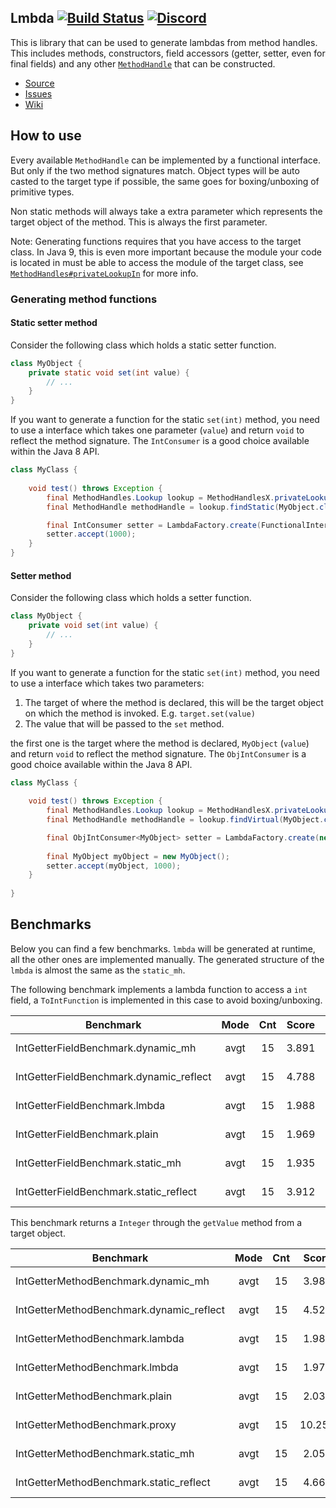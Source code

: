 ## Lmbda [![Build Status](https://travis-ci.org/LanternPowered/Lmbda.svg?branch=master)](https://travis-ci.org/LanternPowered/Lmbda) [![Discord](https://img.shields.io/badge/chat-on%20discord-6E85CF.svg)](https://discord.gg/ArSrsuU)

This is library that can be used to generate lambdas from method handles. This includes methods, constructors, field accessors (getter, setter, even for final fields) and any other [`MethodHandle`] that can be constructed.

* [Source]
* [Issues]
* [Wiki]

[Source]: https://github.com/LanternPowered/Lmbda
[Issues]: https://github.com/LanternPowered/Lmbda/issues
[Wiki]: https://github.com/LanternPowered/Lmbda/wiki

[`MethodHandle`]: https://docs.oracle.com/javase/10/docs/api/java/lang/invoke/MethodHandle.html
[`MethodHandles#privateLookupIn`]: https://docs.oracle.com/javase/10/docs/api/java/lang/invoke/MethodHandles.html#privateLookupIn(java.lang.Class,java.lang.invoke.MethodHandles.Lookup)

## How to use

Every available `MethodHandle` can be implemented by a functional interface. But only if the two method signatures match. Object types will be auto casted to the target type if possible, the same goes for boxing/unboxing of primitive types.

Non static methods will always take a extra parameter which represents the target object of the method. This is always the first parameter.

Note: Generating functions requires that you have access to the target class.
In Java 9, this is even more important because the module your code is located in must be able to access the module of the target class, see [`MethodHandles#privateLookupIn`] for more info.

### Generating method functions

#### Static setter method

Consider the following class which holds a static setter function.
```java
class MyObject {
    private static void set(int value) {
        // ...
    }
}
```
If you want to generate a function for the static `set(int)` method, you need to use
a interface which takes one parameter (`value`) and return `void` to reflect
the method signature. The `IntConsumer` is a good choice available within the
Java 8 API.

```java
class MyClass {
    
    void test() throws Exception {
        final MethodHandles.Lookup lookup = MethodHandlesX.privateLookupIn(MyObject.class, MethodHandles.lookup());
        final MethodHandle methodHandle = lookup.findStatic(MyObject.class, "set", MethodType.methodType(void.class, int.class));

        final IntConsumer setter = LambdaFactory.create(FunctionalInterface.of(IntConsumer.class), methodHandle);
        setter.accept(1000);
    }
}
```

#### Setter method

Consider the following class which holds a setter function.
```java
class MyObject {
    private void set(int value) {
        // ...
    }
}
```

If you want to generate a function for the static `set(int)` method, you need to use
a interface which takes two parameters:

1. The target of where the method is declared, this will be the target object on which the method is invoked. E.g. `target.set(value)`
2. The value that will be passed to the `set` method.

the first one is the target where the method is declared, `MyObject` (`value`) and return `void` to reflect
the method signature. The `ObjIntConsumer` is a good choice available within the
Java 8 API.

```java
class MyClass {
    
    void test() throws Exception {
        final MethodHandles.Lookup lookup = MethodHandlesX.privateLookupIn(MyObject.class, MethodHandles.lookup());
        final MethodHandle methodHandle = lookup.findVirtual(MyObject.class, "set", MethodType.methodType(void.class, int.class));

        final ObjIntConsumer<MyObject> setter = LambdaFactory.create(new FunctionalInterface<ObjIntConsumer<MyObject>>, methodHandle);
        
        final MyObject myObject = new MyObject();
        setter.accept(myObject, 1000);
    }
    
}
```


## Benchmarks

Below you can find a few benchmarks. `lmbda` will be generated at runtime, all the other
ones are implemented manually. The generated structure of the `lmbda` is almost the
same as the `static_mh`.

The following benchmark implements a lambda function to access a `int` field, a `ToIntFunction`
is implemented in this case to avoid boxing/unboxing.

Benchmark                                        | Mode | Cnt | Score | Error | Units
-------------------------------------------------|:----:|:---:|:-----:|:-----:|:----:
IntGetterFieldBenchmark.dynamic_mh               | avgt | 15 | 3.891 | ± 0.450 | ns/op
IntGetterFieldBenchmark.dynamic_reflect          | avgt | 15 | 4.788 | ± 0.205 | ns/op
IntGetterFieldBenchmark.lmbda                    | avgt | 15 | 1.988 | ± 0.061 | ns/op
IntGetterFieldBenchmark.plain                    | avgt | 15 | 1.969 | ± 0.049 | ns/op
IntGetterFieldBenchmark.static_mh                | avgt | 15 | 1.935 | ± 0.021 | ns/op
IntGetterFieldBenchmark.static_reflect           | avgt | 15 | 3.912 | ± 0.007 | ns/op


This benchmark returns a `Integer` through the `getValue` method from a target object.

Benchmark                                        | Mode | Cnt | Score | Error | Units
-------------------------------------------------|:----:|:---:|:-----:|:-----:|:----:
IntGetterMethodBenchmark.dynamic_mh              | avgt | 15 |  3.986 | ± 0.088 | ns/op
IntGetterMethodBenchmark.dynamic_reflect         | avgt | 15 |  4.524 | ± 0.028 | ns/op
IntGetterMethodBenchmark.lambda                  | avgt | 15 |  1.986 | ± 0.030 | ns/op
IntGetterMethodBenchmark.lmbda                   | avgt | 15 |  1.977 | ± 0.007 | ns/op
IntGetterMethodBenchmark.plain                   | avgt | 15 |  2.032 | ± 0.007 | ns/op
IntGetterMethodBenchmark.proxy                   | avgt | 15 | 10.254 | ± 0.196 | ns/op
IntGetterMethodBenchmark.static_mh               | avgt | 15 |  2.050 | ± 0.085 | ns/op
IntGetterMethodBenchmark.static_reflect          | avgt | 15 |  4.668 | ± 0.030 | ns/op
